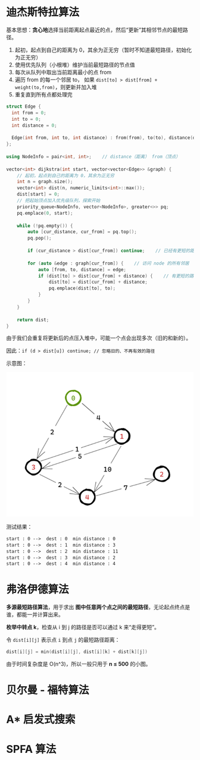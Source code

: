 # 迪杰斯特拉算法

基本思想：**贪心地**选择当前距离起点最近的点，然后“更新”其相邻节点的最短路径。

1. 起初，起点到自己的距离为 0，其余为正无穷（暂时不知道最短路径，初始化为正无穷）
2. 使用优先队列（小根堆）维护当前最短路径的节点值
3. 每次从队列中取出当前距离最小的点 from
4. 遍历 from 的每一个邻居 to， 如果 `dist[to] > dist[from] + weight(to,from)`，则更新并加入堆
5. 重复直到所有点都处理完

```c++
struct Edge {
  int from = 0;
  int to = 0;
  int distance = 0;

  Edge(int from, int to, int distance) : from(from), to(to), distance(distance) {}
};

using NodeInfo = pair<int, int>;    // distance（距离） from（顶点）

vector<int> dijkstra(int start, vector<vector<Edge>> &graph) {
	// 起初，起点到自己的距离为 0，其余为正无穷
	int n = graph.size();
	vector<int> dist(n, numeric_limits<int>::max());
	dist[start] = 0;
	// 把起始顶点加入优先级队列，探索开始
	priority_queue<NodeInfo, vector<NodeInfo>, greater<>> pq;
	pq.emplace(0, start);

	while (!pq.empty()) {
		auto [cur_distance, cur_from] = pq.top();
		pq.pop();

		if (cur_distance > dist[cur_from]) continue;    // 已经有更短的路径

		for (auto &edge : graph[cur_from]) {    // 访问 node 的所有邻居
			auto [from, to, distance] = edge;
			if (dist[to] > dist[cur_from] + distance) {    // 有更短的路径出现，更新
				dist[to] = dist[cur_from] + distance;
				pq.emplace(dist[to], to);
			}
		}
	}

	return dist;
}
```

由于我们会重复将更新后的点压入堆中，可能一个点会出现多次（旧的和新的）。

因此：`if (d > dist[u]) continue; // 忽略旧的、不再有效的路径`

示意图：

![image-20250509144913248](images/image-20250509144913248.png)

测试结果：

```tex
start : 0 -->  dest : 0  min distance : 0
start : 0 -->  dest : 1  min distance : 3
start : 0 -->  dest : 2  min distance : 11
start : 0 -->  dest : 3  min distance : 2
start : 0 -->  dest : 4  min distance : 4
```

# 弗洛伊德算法

**多源最短路径算法**，用于求出 **图中任意两个点之间的最短路径**，无论起点终点是谁，都能一并计算出来。

**枚举中转点 k**，检查从 i 到 j 的路径是否可以通过 k 来“走得更短”。

令 `dist[i][j]` 表示点 `i` 到点 `j` 的最短路径距离：

```c++
dist[i][j] = min(dist[i][j], dist[i][k] + dist[k][j])
```

由于时间复杂度是 O(n^3)，所以一般只用于 **n ≤ 500** 的小图。



# 贝尔曼 - 福特算法



# A* 启发式搜索



# SPFA 算法